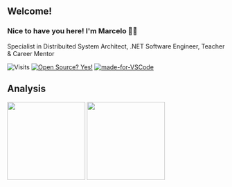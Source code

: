 ## Welcome!
### Nice to have you here! I'm Marcelo 👋😄

Specialist in Distribuited System Architect, .NET Software Engineer, Teacher & Career Mentor

![Visits](https://visitor-badge.glitch.me/badge?page_id=MarceloNascimento)
[![Open Source? Yes!](https://badgen.net/badge/Open%20Source%20%3F/Yes%21/blue?icon=github)](https://github.com/MarceloNascimento/badges/)
[![made-for-VSCode](https://img.shields.io/badge/Made%20for-VSCode-1f425f.svg)](https://code.visualstudio.com/)
## Analysis
<div>
  <img height="180em" src="https://github-readme-stats.vercel.app/api/top-langs/?username=MarceloNascimento&layout=compact&langs_count=6&theme=github_dark"/>
  <img height="180em" src="https://github-readme-stats.vercel.app/api?username=MarceloNascimento&show_icons=true&theme=github_dark&include_all_commits=true&count_private=true"/>  
</div>



<!--
**MarceloNascimento/MarceloNascimento** is a ✨ _special_ ✨ repository because its `README.md` (this file) appears on your GitHub profile.

Here are some ideas to get you started:

- 🔭 I’m currently working on ...
- 🌱 I’m currently learning ...
- 👯 I’m looking to collaborate on ...
- 🤔 I’m looking for help with ...
- 💬 Ask me about ...
- 📫 How to reach me: ...
- 😄 Pronouns: ...,
- ⚡ Fun fact: ...
-->
